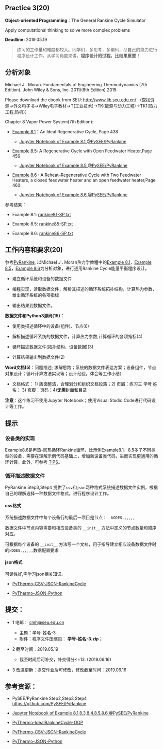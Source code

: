 ## Practice 3(20)

**Object-oriented Programming**：The General Rankine Cycle Simulator 

Apply computational thinking to solve more complex problems

**Deadline:**  2019.05.19


>练习的工作量和难度都较大。同学们，多思考，多编码，尽自己的能力进行程序设计工作。从学习角度来讲，**程序设计的过程，比结果重要！**
   

## 分析对象

Michael J . Moran. Fundamentals of Engineering Thermodynamics (7th Edition).  John Wiley & Sons, Inc. 2011/(8th Edition) 2015

Please download the ebook from SEU: http://www.lib.seu.edu.cn/ （查找资源->外文电子书->Wiley电子教材->T(工业技术)->TK(能源与动力工程)->TK1(热力工程,热机)）

Chapter 8 Vapor Power System(7th Edition): 

* [Example 8.1](./rankine81.md)：An Ideal Regenerative Cycle, Page 438

   * [Jupyter Notebook of Example 8.1 @PySEE/PyRankine](https://nbviewer.ipython.org/github/PySEE/PyRankine/blob/master/notebook/RankineCycle81-Step0-1.ipynb) 

* [Example 8.5](./rankine85.md): A Regenerative Cycle with Open Feedwater Heater,Page 456

   * [Jupyter Notebook of Example 8.5 @PySEE/PyRankine](https://nbviewer.ipython.org/github/PySEE/PyRankine/blob/master/notebook/RankineCycle85-Step0.ipynb) 

* [Example 8.6](./rankine86.md) : A Reheat–Regenerative Cycle with Two Feedwater Heaters, a closed feedwater heater and an open feedwater heater,Page 460

   * [Jupyter Notebook of Example 8.6 @PySEE/PyRankine](https://nbviewer.ipython.org/github/PySEE/PyRankine/blob/master/notebook/RankineCycle86-Step0.ipynb) 

参考结果：

* Example 8.1: [rankine81-SP.txt](./rankine81-SP.txt)

* Example 8.5: [rankine85-SP.txt](./rankine85-SP.txt)

* Example 8.6: [rankine86-SP.txt](./rankine86-SP.txt)

## 工作内容和要求(20)

参考[PyRankine](https://github.com/PySEE/PyRankine), 以Michael J . Moran热力学教程中的[Example 8.1](./rankine81.md)，[Example 8.5](./rankine85.md)，[Example 8.6](./rankine86.md)为分析对象，进行通用Rankine Cycle能量平衡程序设计。

* 建立循环系统和设备的数据文件

* 编程实现，读取数据文件，解析其描述的循环系统拓扑结构，计算热力参数，给出循环系统的各项指标

* 输出结果到数据文件。

**数据文件和Python3源码(15)：**

   * 使用类描述循环中的设备(组件)、节点(6)
   
   * 解析描述循环系统的数据文件，计算热力参数,计算循环的各项指标(4)

   * 循环描述数据文件(拓扑结构、设备数据)(3)

   * 计算结果输出到数据文件(2)
  
**Word文档(5)**：问题描述; 求解思路；系统的数据文件表达方案；设备组件，节点对象设计；循环计算方法实现等；设计经验，体会等工作小结）

   * 文档格式： 1) 版面整洁，合理划分和组织文档段落；2) 页眉：练习三 学号 姓名； 3) 页脚：页码；4)**无需**封面和目录


**注意**：这个练习不使用Jupyter Notebook；使用Visual Studio Code进行代码设计等工作。

## 提示

### 设备类的实现

Example8.6是再热-回热循环Rankine循环，比示例Example8.1，8.5多了不同类型的设备，需要在理解示例代码基础上，增加新设备类代码，进而实现更通用的循环计算。此外，可参考 [TIPS](./tips.md)。

### 循环描述数据文件

PyRankine Step3,Step4 提供了`csv`和`json`两种格式系统描述数据文件实例，根据自己的理解选择一种数据文件格式，进行程序设计工作。

#### csv格式

系统描述数据文件中每个设备行的最后一项目是节点：　`NODES,,,,,,`

数据文件中节点内容需要和相应设备类的 `__init__` 方法中定义的节点数量和顺序对应。
 
可根据每个设备的 `__init__` 方法写一个文档，用于指导建立相应设备数据文件时的`NODES,,,,,,`数据配置要求  

#### json格式 

可读性好,需学习json相关知识。

*  [PyThermo-CSV-JSON-RankineCycle](https://nbviewer.ipython.org/github/PySEE/home/tree/S2019/notebook/Unit4-2-PyThermo-CSV-JSON-RankineCycle.ipynb)
 
 * [PyThermo-JSON-Python](https://nbviewer.ipython.org/github/PySEE/home/tree/S2019/notebook/Unit4-3-PyThermo-JSON-Python.ipynb)


## 提交：

* 1 电邮： cmh@seu.edu.cn
   * 主题：学号-姓名-3
   * 附件：程序文件压缩包： **学号-姓名-3.zip**；

* 2 截至时间：2019.05.19
   * 截至时间后可补交，补交得分<=13. (2019.06.16)

* 3 改进更新：提交作业后可修改，修改截至时间：2019.06.16

## 参考资源：

*  PySEE/PyRankine Step2,Step3,Step4 https://github.com/PySEE/PyRankine 

* [Jupyter Notebook of Example 8.1,8.3,8.4,8.5,8.6  @PySEE/PyRankine](https://github.com/PySEE/PyRankine/tree/master/notebook)

* [PyThermo-IdealRankineCycle-OOP](http://nbviewer.ipython.org/github/PySEE/home/tree/S2019/notebook/Unit4-1-PyThermo-IdealRankineCycle-OOP.ipynb)

* [PyThermo-CSV-JSON-RankineCycle](http://nbviewer.ipython.org/github/PySEE/home/tree/S2019/notebook/Unit4-2-PyThermo-CSV-JSON-RankineCycle.ipynb)

* [PyThermo-JSON-Python](http://nbviewer.ipython.org/github/PySEE/home/tree/S2019/notebook/Unit4-3-PyThermo-JSON-Python.ipynb)
